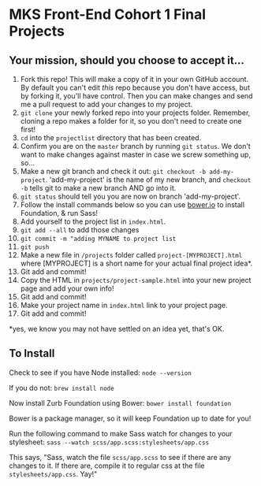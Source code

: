 # MKS Front-End Cohort 1 Final Projects

## Your mission, should you choose to accept it...

1. Fork this repo! This will make a copy of it in your own GitHub account. By default you can't edit _this_ repo because you don't have access, but by forking it, you'll have control. Then you can make changes and send me a pull request to add your changes to my project.
2. `git clone` your newly forked repo into your projects folder. Remember, cloning a repo makes a folder for it, so you don't need to create one first!
3. `cd` into the `projectlist` directory that has been created.
4. Confirm you are on the `master` branch by running `git status`. We don't want to make changes against master in case we screw something up, so...
5. Make a new git branch and check it out: `git checkout -b add-my-project`. 'add-my-project' is the name of my new branch, and `checkout -b` tells git to make a new branch AND go into it.
6. `git status` should tell you you are now on branch 'add-my-project'.
7. Follow the install commands below so you can use [bower.io](Bower) to install Foundation, & run Sass!
8. Add yourself to the project list in `index.html`.
9. `git add --all` to add those changes
10. `git commit -m "adding MYNAME to project list`
11. `git push`
12. Make a new file in `/projects` folder called `project-[MYPROJECT].html` where [MYPROJECT] is a short name for your actual final project idea*.
13. Git add and commit!
14. Copy the HTML in `projects/project-sample.html` into your new project page and add your own info!
15. Git add and commit!
16. Make your project name in `index.html` link to your project page.
17. Git add and commit!

*yes, we know you may not have settled on an idea yet, that's OK.


## To Install

Check to see if you have Node installed: `node --version`

If you do not: `brew install node`

Now install Zurb Foundation using Bower: `bower install foundation`

Bower is a package manager, so it will keep Foundation up to date for you!

Run the following command to make Sass watch for changes to your stylesheet: `sass --watch scss/app.scss:stylesheets/app.css`

This says, "Sass, watch the file `scss/app.scss` to see if there are any changes to it. If there are, compile it to regular css at the file `stylesheets/app.css`. Yay!"